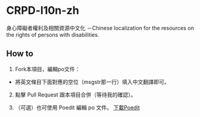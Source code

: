# CRPD-l10n-zh
身心障礙者權利及相關資源中文化 －Chinese localization for the resources on the rights of persons with disabilities.

## How to
1. Fork本項目，編輯po文件：
  - 將英文條目下面對應的空位（msgstr那一行）填入中文翻譯即可。
2. 點擊 Pull Request 跟本項目合併（等待我的確認）。
  
3. （可選）也可使用 Poedit 編輯 po 文件。 [下載Poedit](https://poedit.net/)
